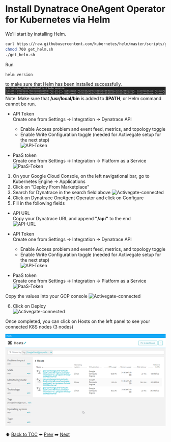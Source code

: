 # Install Dynatrace OneAgent Operator for Kubernetes via Helm
We'll start by installing Helm.
``` bash
curl https://raw.githubusercontent.com/kubernetes/helm/master/scripts/get-helm-3 > get_helm.sh
chmod 700 get_helm.sh
./get_helm.sh
```
Run 
``` bash
helm version
```
to make sure that Helm has been installed successfully.
![helm-version](https://github.com/christopherchai/k8s-GKE-Hipster-Shop/blob/master/assets/helm-version.JPG)
Note: Make sure that <b>/usr/local/bin</b> is added to <b>$PATH</b>, or Helm command cannot be run.
- API Token <br>
Create one from Settings -> Integration -> Dynatrace API
  - Enable Access problem and event feed, metrics, and topology toggle
  - Enable Write Configuration toggle (needed for Activegate setup for the next step)<br>
![API-Token](https://github.com/Dynatrace-APAC/Workshop-Kubernetes/blob/master/assets/api-token.png)

- PaaS token <br>
Create one from Settings -> Integration -> Platform as a Service
![PaaS-Token](https://github.com/Dynatrace-APAC/Workshop-Kubernetes/blob/master/assets/paas-token.png)

1. On your Google Cloud Console, on the left navigational bar, go to Kubernetes Engine -> Applications
2. Click on "Deploy From Marketplace"
3. Search for Dynatrace in the search field above
![Activegate-connected](https://github.com/Dynatrace-APAC/Workshop-Kubernetes/blob/master/assets/operator.png)
4. Click on Dynatrace OneAgent Operator and click on Configure
5. Fill in the following fields<br>
- API URL <br>
Copy your Dynatrace URL and append <b>"/api"</b> to the end<br>
![API-URL](https://github.com/Dynatrace-APAC/Workshop-Kubernetes/blob/master/assets/operator-1-withURL.png)

- API Token <br>
Create one from Settings -> Integration -> Dynatrace API
  - Enable Access problem and event feed, metrics, and topology toggle
  - Enable Write Configuration toggle (needed for Activegate setup for the next step)<br>
![API-Token](https://github.com/Dynatrace-APAC/Workshop-Kubernetes/blob/master/assets/api-token.png)

- PaaS token <br>
Create one from Settings -> Integration -> Platform as a Service
![PaaS-Token](https://github.com/Dynatrace-APAC/Workshop-Kubernetes/blob/master/assets/paas-token.png)

Copy the values into your GCP console
![Activegate-connected](https://github.com/Dynatrace-APAC/Workshop-Kubernetes/blob/master/assets/operator-1.png)

6. Click on Deploy<br>
![Activegate-connected](https://github.com/Dynatrace-APAC/Workshop-Kubernetes/blob/master/assets/operator-2.png)<br>

Once completed, you can click on Hosts on the left panel to see your connected K8S nodes (3 nodes)  

![GKE-Hosts](https://github.com/Dynatrace-APAC/Workshop-Kubernetes/blob/master/assets/Picture7.1.png)

:arrow_up: [Back to TOC](/README.md) :arrow_left: [Prev](../lab2/README.md)   :arrow_right: [Next](../lab4/README.md)  


